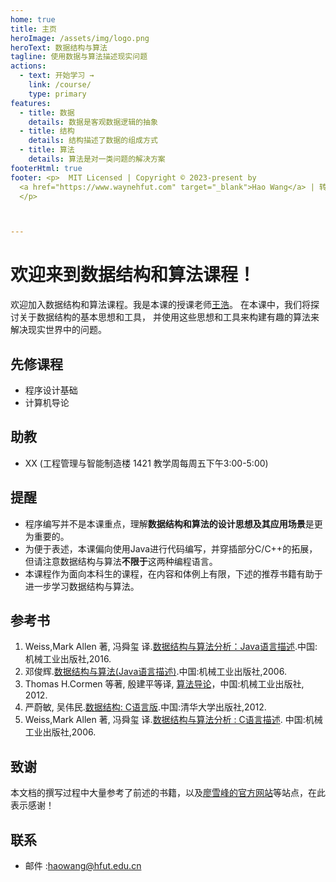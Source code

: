 ```yaml
---
home: true
title: 主页
heroImage: /assets/img/logo.png
heroText: 数据结构与算法
tagline: 使用数据与算法描述现实问题
actions:
  - text: 开始学习 →
    link: /course/
    type: primary
features:
  - title: 数据
    details: 数据是客观数据逻辑的抽象
  - title: 结构
    details: 结构描述了数据的组成方式
  - title: 算法
    details: 算法是对一类问题的解决方案
footerHtml: true
footer: <p>  MIT Licensed | Copyright © 2023-present by
  <a href="https://www.waynehfut.com" target="_blank">Hao Wang</a> | 转载请注明出处 
  </p>



---
```


# 欢迎来到数据结构和算法课程！

欢迎加入数据结构和算法课程。我是本课的授课老师[王浩](https://www.waynehfut.com/)。
在本课中，我们将探讨关于数据结构的基本思想和工具，
并使用这些思想和工具来构建有趣的算法来解决现实世界中的问题。

## 先修课程

- 程序设计基础
- 计算机导论

## 助教

- XX (工程管理与智能制造楼 1421 教学周每周五下午3:00-5:00)

## 提醒

- 程序编写并不是本课重点，理解**数据结构和算法的设计思想及其应用场景**是更为重要的。
- 为便于表述，本课偏向使用Java进行代码编写，并穿插部分C/C++的拓展，但请注意数据结构与算法**不限于**这两种编程语言。
- 本课程作为面向本科生的课程，在内容和体例上有限，下述的推荐书籍有助于进一步学习数据结构与算法。

## 参考书

1. Weiss,Mark Allen 著, 冯舜玺 译.[数据结构与算法分析：Java语言描述](https://book.douban.com/subject/3351237/).中国:机械工业出版社,2016.
2. 邓俊辉.[数据结构与算法(Java语言描述)](https://book.douban.com/subject/1506064/).中国:机械工业出版社,2006.
3. Thomas H.Cormen 等著, 殷建平等译, [算法导论](https://book.douban.com/subject/20432061/)，中国:机械工业出版社, 2012.
4. 严蔚敏, 吴伟民.[数据结构: C语言版](https://book.douban.com/subject/24699581/).中国:清华大学出版社,2012.
5. Weiss,Mark Allen 著, 冯舜玺 译.[数据结构与算法分析 : C语言描述](https://book.douban.com/subject/1139426/). 中国:机械工业出版社,2006.

## 致谢

本文档的撰写过程中大量参考了前述的书籍，以及[廖雪峰的官方网站](https://www.liaoxuefeng.com/)等站点，在此表示感谢！

## 联系

- 邮件 :[haowang@hfut.edu.cn](mailto:haowang@hfut.edu.cn)



